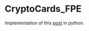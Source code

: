 # CryptoCards_FPE
Implementation of this [post](https://blog.cryptographyengineering.com/2011/11/10/format-preserving-encryption-or-how-to/) in python.

